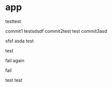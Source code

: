 # app

testtest


commit1
testsdsdf
commit2test
test
commit3asd

sfsf
asda
test

test

fail again

fail

test
test
